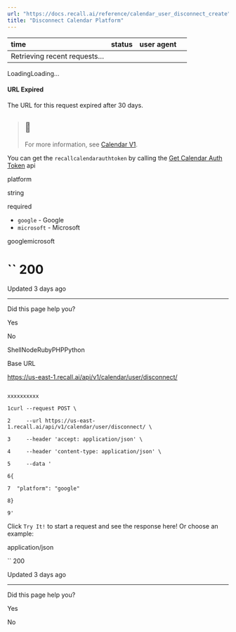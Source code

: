 ```yaml
---
url: "https://docs.recall.ai/reference/calendar_user_disconnect_create"
title: "Disconnect Calendar Platform"
---
```


| time | status | user agent |  |
| :-- | :-- | :-- | :-- |
| Retrieving recent requests… |

LoadingLoading…

#### URL Expired

The URL for this request expired after 30 days.

> ## 📘
>
> For more information, see [Calendar V1](https://docs.recall.ai/docs/calendar-v1-1).

You can get the `recallcalendarauthtoken` by calling the [Get Calendar Auth Token](https://docs.recall.ai/reference/calendar_authenticate_create) api

platform

string

required

- `google` \- Google
- `microsoft` \- Microsoft

googlemicrosoft

# `` 200

Updated 3 days ago

* * *

Did this page help you?

Yes

No

ShellNodeRubyPHPPython

Base URL

https://us-east-1.recall.ai/api/v1/calendar/user/disconnect/

```

xxxxxxxxxx

1curl --request POST \

2     --url https://us-east-1.recall.ai/api/v1/calendar/user/disconnect/ \

3     --header 'accept: application/json' \

4     --header 'content-type: application/json' \

5     --data '

6{

7  "platform": "google"

8}

9'

```

Click `Try It!` to start a request and see the response here! Or choose an example:

application/json

`` 200

Updated 3 days ago

* * *

Did this page help you?

Yes

No